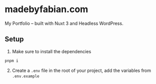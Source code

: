 # madebyfabian.com

My Portfolio – built with Nuxt 3 and Headless WordPress.

## Setup

1. Make sure to install the dependencies

```bash
pnpm i
```

2. Create a `.env` file in the root of your project, add the variables from `.env.example`
